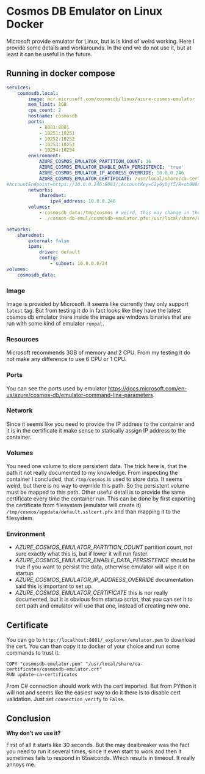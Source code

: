 # Cosmos DB Emulator on Linux Docker

Microsoft provide emulator for Linux, but is is kind of weird working. Here I provide some details and workarounds. In the end we do not use it, but at least it can be useful in the future.

## Running in docker compose

```yaml
services:
    cosmosdb.local:
        image: mcr.microsoft.com/cosmosdb/linux/azure-cosmos-emulator
        mem_limit: 3GB
        cpu_count: 2
        hostname: cosmosdb
        ports:
            - 8081:8081
            - 10251:10251
            - 10252:10252
            - 10253:10253
            - 10254:10254
        environment:
            AZURE_COSMOS_EMULATOR_PARTITION_COUNT: 16
            AZURE_COSMOS_EMULATOR_ENABLE_DATA_PERSISTENCE: 'true'
            AZURE_COSMOS_EMULATOR_IP_ADDRESS_OVERRIDE: 10.0.0.246
            AZURE_COSMOS_EMULATOR_CERTIFICATE: /usr/local/share/ca-certificates/cosmosdb-emulator.pfx
#AccountEndpoint=https://10.0.0.246:8081/;AccountKey=C2y6yDjf5/R+ob0N8A7Cgv30VRDJIWEHLM+4QDU5DE2nQ9nDuVTqobD4b8mGGyPMbIZnqyMsEcaGQy67XIw/Jw==
        networks:
            sharednet:
                ipv4_address: 10.0.0.246
        volumes:
            - cosmosdb_data:/tmp/cosmos # weird, this may change in the future
            - ./cosmos-db-emul/cosmosdb-emulator.pfx:/usr/local/share/ca-certificates/cosmosdb-emulator.pfx

networks:
    sharednet:
        external: false
        ipam:
            driver: default
            config:
                - subnet: 10.0.0.0/24
volumes:
    cosmosdb_data:

```

### Image

Image is provided by Microsoft. It seems like currently they only support `latest` tag. But from testing it do in fact looks like they have the latest cosmos db emulator there inside the image are windows binaries that are run with some kind of emulator `runpal`.

### Resources

Microsoft recommends 3GB of memory and 2 CPU. From my testing it do not make any difference to use 6 CPU or 1 CPU.

### Ports

You can see the ports used by emulator <https://docs.microsoft.com/en-us/azure/cosmos-db/emulator-command-line-parameters>.

### Network

Since it seems like you need to provide the IP address to the container and it is in the certificate it make sense to statically assign IP address to the container.

### Volumes

You need one volume to store persistent data. The trick here is, that the path it not really documented to my knowledge. From inspecting the container I concluded, that `/tmp/cosmos` is used to store data. It seems weird, but there is no way to override this path. So the persistent volume must be mapped to this path. Other useful detail is to provide the same certificate every time the container run. This can be done by first exporting the certificate from filesystem (emulator will create it) `/tmp/cosmos/appdata/default.sslcert.pfx` and than mapping it to the filesystem.

### Environment

* *AZURE_COSMOS_EMULATOR_PARTITION_COUNT* partition count, not sure exactly what this is, but if lower it will run faster.
* *AZURE_COSMOS_EMULATOR_ENABLE_DATA_PERSISTENCE* should be true if you want to persist the data, otherwise emulator will wipe it on startup
* *AZURE_COSMOS_EMULATOR_IP_ADDRESS_OVERRIDE* documentation said this is important to set up.
* *AZURE_COSMOS_EMULATOR_CERTIFICATE* this is nor really documented, but it is obvious from startup script, that you can set it to cert path and emulator will use that one, instead of creating new one.

## Certificate

You can go to `http://localhost:8081/_explorer/emulator.pem` to download the cert. You can than copy it to docker of your choice and run some commands to trust it.

```docker
COPY "cosmosdb-emulator.pem" "/usr/local/share/ca-certificates/cosmosdb-emulator.crt"
RUN update-ca-certificates
```

From C# connection should work with the cert imported. But from PYthon it will not and seems like the easiest way to do it there is to disable cert validation. Just set `connection_verify` to `False`.

## Conclusion

**Why don't we use it?**

First of all it starts like 30 seconds. But the may dealbreaker was the fact you need to run it several times, since it even start to work and then it sometimes fails to respond in 65seconds. Which results in timeout. It really annoys me.
